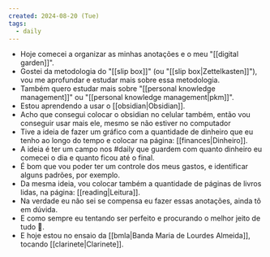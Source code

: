 ```yaml
---
created: 2024-08-20 (Tue)
tags:
  - daily
---
```

- Hoje comecei a organizar as minhas anotações e o meu "[[digital garden]]".
- Gostei da metodologia do "[[slip box]]" (ou "[[slip box|Zettelkasten]]"), vou me aprofundar e estudar mais sobre essa metodologia.
- Também quero estudar mais sobre "[[personal knowledge management]]" ou "[[personal knowledge management|pkm]]". 
- Estou aprendendo a usar o [[obsidian|Obsidian]].
- Acho que consegui colocar o obsidian no celular também, então vou conseguir usar mais ele, mesmo se não estiver no computador
- Tive a ideia de fazer um gráfico com a quantidade de dinheiro que eu tenho ao longo do tempo e colocar na página: [[finances|Dinheiro]].
- A ideia é ter um campo nos #daily que guardem com quanto dinheiro eu comecei o dia e quanto ficou até o final.
- É bom que vou poder ter um controle dos meus gastos, e identificar alguns padrões, por exemplo.
- Da mesma ideia, vou colocar também a quantidade de páginas de livros lidas, na página: [[reading|Leitura]].
- Na verdade eu não sei se compensa eu fazer essas anotações, ainda tô em dúvida.
- E como sempre eu tentando ser perfeito e procurando o melhor jeito de tudo 🥲.
- E hoje estou no ensaio da [[bmla|Banda Maria de Lourdes Almeida]], tocando [[clarinete|Clarinete]].